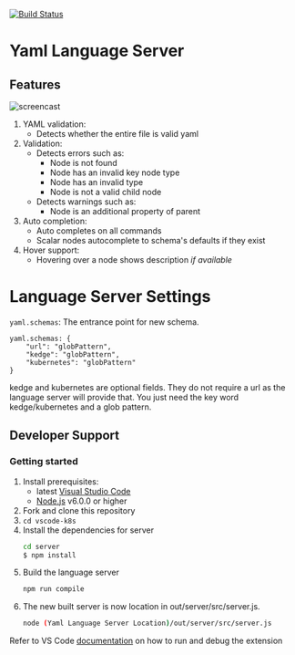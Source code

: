 [![Build Status](https://travis-ci.org/JPinkney/yaml-language-server.svg?branch=master)](https://travis-ci.org/JPinkney/yaml-language-server)

# Yaml Language Server

## Features 
![screencast](https://github.com/JPinkney/vscode-k8s/blob/master/images/demo.gif)

1. YAML validation:
    * Detects whether the entire file is valid yaml
2. Validation:
    * Detects errors such as:
        * Node is not found   
        * Node has an invalid key node type
        * Node has an invalid type
        * Node is not a valid child node
    * Detects warnings such as:
        * Node is an additional property of parent
3. Auto completion:
    * Auto completes on all commands
    * Scalar nodes autocomplete to schema's defaults if they exist
4. Hover support:
    * Hovering over a node shows description *if available*

# Language Server Settings
`yaml.schemas`: The entrance point for new schema.
```
yaml.schemas: {
    "url": "globPattern",
    "kedge": "globPattern",
    "kubernetes": "globPattern"
}
```
kedge and kubernetes are optional fields. They do not require a url as the language server will provide that. You just need the key word kedge/kubernetes and a glob pattern.

## Developer Support

### Getting started
1. Install prerequisites:
   * latest [Visual Studio Code](https://code.visualstudio.com/)
   * [Node.js](https://nodejs.org/) v6.0.0 or higher
2. Fork and clone this repository
3. `cd vscode-k8s`
4. Install the dependencies for server
	```bash
	cd server
	$ npm install
	```
5. Build the language server
	```bash
	npm run compile
	```
6. The new built server is now location in out/server/src/server.js.
	```bash
	node (Yaml Language Server Location)/out/server/src/server.js
	```
Refer to VS Code [documentation](https://code.visualstudio.com/docs/extensions/debugging-extensions) on how to run and debug the extension

